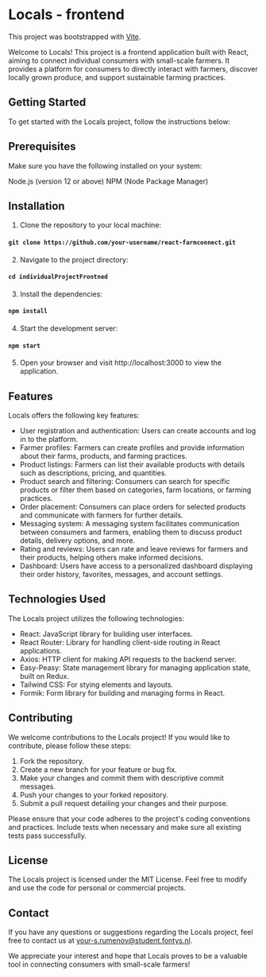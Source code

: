 # Locals - frontend

This project was bootstrapped with [Vite](https://vitejs.dev/).

Welcome to Locals! This project is a frontend application built with React, aiming to connect individual consumers with small-scale farmers. It provides a platform for consumers to directly interact with farmers, discover locally grown produce, and support sustainable farming practices.

## Getting Started

To get started with the Locals project, follow the instructions below:

## Prerequisites
Make sure you have the following installed on your system:

Node.js (version 12 or above)
NPM (Node Package Manager)
## Installation
1. Clone the repository to your local machine:

#### `git clone https://github.com/your-username/react-farmconnect.git`

2. Navigate to the project directory:

#### `cd individualProjectFrontned`

3. Install the dependencies:

#### `npm install`

4. Start the development server:

#### `npm start`

5. Open your browser and visit http://localhost:3000 to view the application.

## Features

Locals offers the following key features:

 - User registration and authentication: Users can create accounts and log in to the platform.
 - Farmer profiles: Farmers can create profiles and provide information about their farms, products, and farming practices.
 - Product listings: Farmers can list their available products with details such as descriptions, pricing, and quantities.
 - Product search and filtering: Consumers can search for specific products or filter them based on categories, farm locations, or farming practices.
 - Order placement: Consumers can place orders for selected products and communicate with farmers for further details.
 - Messaging system: A messaging system facilitates communication between consumers and farmers, enabling them to discuss product details, delivery options, and more.
 - Rating and reviews: Users can rate and leave reviews for farmers and their products, helping others make informed decisions.
 - Dashboard: Users have access to a personalized dashboard displaying their order history, favorites, messages, and account settings.

## Technologies Used
The Locals project utilizes the following technologies:

 - React: JavaScript library for building user interfaces.
 - React Router: Library for handling client-side routing in React applications.
 - Axios: HTTP client for making API requests to the backend server.
 - Easy-Peasy: State management library for managing application state, built on Redux.
 - Tailwind CSS: For stying elements and layouts.
 - Formik: Form library for building and managing forms in React.

## Contributing
We welcome contributions to the Locals project! If you would like to contribute, please follow these steps:

1. Fork the repository.
2. Create a new branch for your feature or bug fix.
3. Make your changes and commit them with descriptive commit messages.
4. Push your changes to your forked repository.
5. Submit a pull request detailing your changes and their purpose.
   
Please ensure that your code adheres to the project's coding conventions and practices. Include tests when necessary and make sure all existing tests pass successfully.

## License
The Locals project is licensed under the MIT License. Feel free to modify and use the code for personal or commercial projects.

## Contact
If you have any questions or suggestions regarding the Locals project, feel free to contact us at your-s.rumenov@student.fontys.nl.

We appreciate your interest and hope that Locals proves to be a valuable tool in connecting consumers with small-scale farmers!
